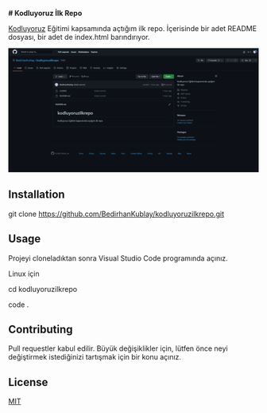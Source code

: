 **# Kodluyoruz İlk Repo**

[Kodluyoruz](http:://www.kodluyoruz.org) Eğitimi kapsamında açtığım ilk repo. İçerisinde bir adet README dosyası, bir adet de index.html barındırıyor.

![resim](images/odev1resim.png)

## Installation



git clone https://github.com/BedirhanKublay/kodluyoruzilkrepo.git

## Usage



Projeyi cloneladıktan sonra Visual Studio Code programında açınız.



Linux için

cd kodluyoruzilkrepo

code . 

## Contributing

Pull requestler kabul edilir. Büyük değişiklikler için, lütfen önce neyi değiştirmek istediğinizi tartışmak için bir konu açınız.



## License

[MIT](https://choosealicense.com/licenses/mit/)

